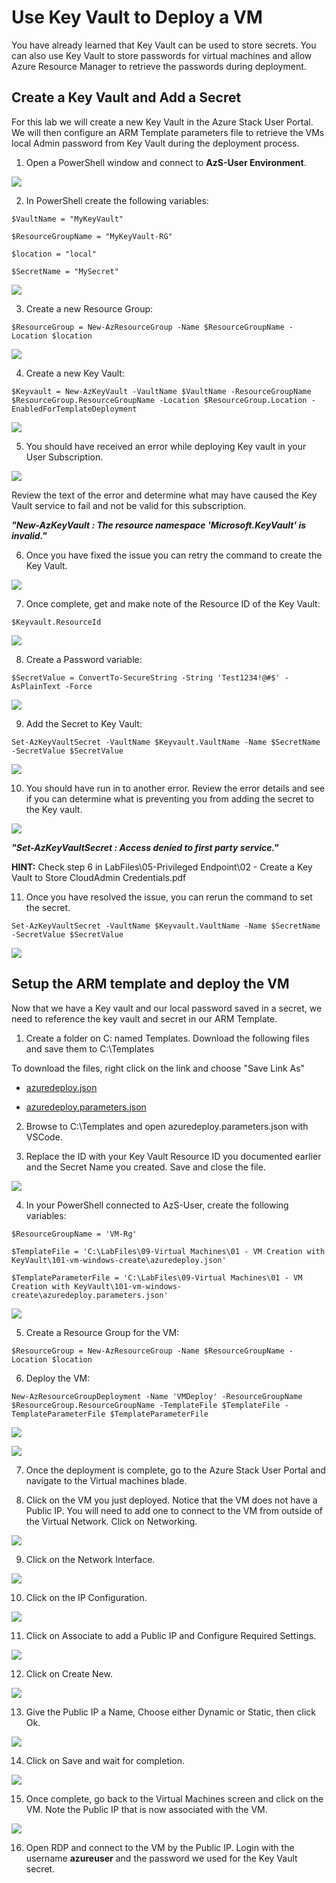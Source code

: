 # Use Key Vault to Deploy a VM

You have already learned that Key Vault can be used to store secrets. You can also use Key Vault to store passwords for virtual machines and allow Azure Resource Manager to retrieve the passwords during deployment.

## Create a Key Vault and Add a Secret

For this lab we will create a new Key Vault in the Azure Stack User Portal. We will then configure an ARM Template parameters file to retrieve the VMs local Admin password from Key Vault during the deployment process.

1. Open a PowerShell window and connect to **AzS-User Environment**.

![](images/Picture1.png)


2. In PowerShell create the following variables:

```
$VaultName = "MyKeyVault"

$ResourceGroupName = "MyKeyVault-RG"

$location = "local"

$SecretName = "MySecret"
```

![](images/Picture2.png)

3. Create a new Resource Group:

```
$ResourceGroup = New-AzResourceGroup -Name $ResourceGroupName -Location $location
```

![](images/Picture3.png)


4. Create a new Key Vault:

```
$Keyvault = New-AzKeyVault -VaultName $VaultName -ResourceGroupName $ResourceGroup.ResourceGroupName -Location $ResourceGroup.Location -EnabledForTemplateDeployment
```

![](images/Picture4.png)


5. You should have received an error while deploying Key vault in your User Subscription.

![](images/Picture5.png)

Review the text of the error and determine what may have caused the Key Vault service to fail and not be valid for this subscription.

***"New-AzKeyVault : The resource namespace 'Microsoft.KeyVault' is invalid."***


6. Once you have fixed the issue you can retry the command to create the Key Vault.

![](images/Picture6.png)

7. Once complete, get and make note of the Resource ID of the Key Vault:

```
$Keyvault.ResourceId
```

![](images/Picture7.png)

8. Create a Password variable:

```
$SecretValue = ConvertTo-SecureString -String 'Test1234!@#$' -AsPlainText -Force
```

![](images/Picture8.png)


9. Add the Secret to Key Vault:

```
Set-AzKeyVaultSecret -VaultName $Keyvault.VaultName -Name $SecretName -SecretValue $SecretValue
```

![](images/Picture9.png)


10. You should have run in to another error. Review the error details and see if you can determine what is preventing you from adding the secret to the Key vault.

![](images/Picture10.png)

***"Set-AzKeyVaultSecret : Access denied to first party service."***

**HINT:** Check step 6 in LabFiles\05-Privileged Endpoint\02 - Create a Key Vault to Store CloudAdmin Credentials.pdf


11. Once you have resolved the issue, you can rerun the command to set the secret.

```
Set-AzKeyVaultSecret -VaultName $Keyvault.VaultName -Name $SecretName -SecretValue $SecretValue
```

![](images/Picture11.png)

## Setup the ARM template and deploy the VM

Now that we have a Key vault and our local password saved in a secret, we need to reference the key vault and secret in our ARM Template.

1. Create a folder on C: named Templates. Download the following files and save them to C:\Templates

To download the files, right click on the link and choose "Save Link As"

- [azuredeploy.json](https://raw.githubusercontent.com/RichShillingtonMSFT/Azure-Stack-Hub-Operator-Labs-ADFS/main/09-Virtual%20Machines/101-vm-windows-create/azuredeploy.json)

- [azuredeploy.parameters.json](https://raw.githubusercontent.com/RichShillingtonMSFT/Azure-Stack-Hub-Operator-Labs-ADFS/main/09-Virtual%20Machines/101-vm-windows-create/azuredeploy.parameters.json)

2. Browse to C:\Templates and open azuredeploy.parameters.json with VSCode.


3. Replace the ID with your Key Vault Resource ID you documented earlier and the Secret Name you created. Save and close the file.

![](images/Picture12.png)


4. In your PowerShell connected to AzS-User, create the following variables:

```
$ResourceGroupName = 'VM-Rg'

$TemplateFile = 'C:\LabFiles\09-Virtual Machines\01 - VM Creation with KeyVault\101-vm-windows-create\azuredeploy.json'

$TemplateParameterFile = 'C:\LabFiles\09-Virtual Machines\01 - VM Creation with KeyVault\101-vm-windows-create\azuredeploy.parameters.json'

```

![](images/Picture13.png)

5. Create a Resource Group for the VM:

```
$ResourceGroup = New-AzResourceGroup -Name $ResourceGroupName -Location $location
```

6. Deploy the VM:

```
New-AzResourceGroupDeployment -Name 'VMDeploy' -ResourceGroupName $ResourceGroup.ResourceGroupName -TemplateFile $TemplateFile -TemplateParameterFile $TemplateParameterFile
```

![](images/Picture14.png)

![](images/Picture15.png)

7. Once the deployment is complete, go to the Azure Stack User Portal and navigate to the Virtual machines blade.


8. Click on the VM you just deployed. Notice that the VM does not have a Public IP. You will need to add one to connect to the VM from outside of the Virtual Network. Click on Networking.

![](images/Picture16.png)


9. Click on the Network Interface.

![](images/Picture17.png)

10. Click on the IP Configuration.

![](images/Picture18.png)

11. Click on Associate to add a Public IP and Configure Required Settings.

![](images/Picture19.png)

12. Click on Create New.

![](images/Picture20.png)


13. Give the Public IP a Name, Choose either Dynamic or Static, then click Ok.

![](images/Picture21.png)

14. Click on Save and wait for completion.

![](images/Picture22.png)


15. Once complete, go back to the Virtual Machines screen and click on the VM. Note the Public IP that is now associated with the VM.

![](images/Picture23.png)


16. Open RDP and connect to the VM by the Public IP. Login with the username **azureuser** and the password we used for the Key Vault secret.